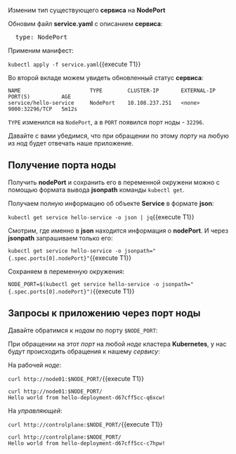 Изменим тип существующего **сервиса** на **NodePort** 

Обновим  файл **service.yaml** с описанием **сервиса**:

<pre class="file" data-filename="./service.yaml" data-target="insert" data-marker="  type: ClusterIP">
  type: NodePort</pre>

Применим манифест: 

`kubectl apply -f service.yaml`{{execute T1}}

Во второй вкладе можем увидеть обновленный статус **сервиса**:

```
NAME                      TYPE        CLUSTER-IP       EXTERNAL-IP   PORT(S)          AGE
service/hello-service     NodePort    10.108.237.251   <none>        9000:32296/TCP   5m12s
```

`TYPE` изменился на `NodePort`, а в `PORT` появился порт ноды - `32296`.

Давайте с вами убедимся, что при обращении по этому *порту* на любую из *нод* будет отвечать наше приложение. 

## Получение порта ноды

Получить **nodePort** и сохранить его в переменной окружени можно с помощью формата вывода **jsonpath** команды `kubectl get`.   

Получаем полную информацию об объекте **Service** в формате **json**:

`kubectl get service hello-service -o json | jq`{{execute T1}}

Смотрим, где именно в **json** находится информация о **nodePort**. И через **jsonpath** запрашиваем только его:

`kubectl get service hello-service -o jsonpath="{.spec.ports[0].nodePort}"`{{execute T1}}

Сохраняем в переменную окружения:

`NODE_PORT=$(kubectl get service hello-service -o jsonpath="{.spec.ports[0].nodePort}")`{{execute T1}}

## Запросы к приложению через порт ноды

Давайте обратимся к *нодам* по порту `$NODE_PORT`:

При обращении на этот *порт* на любой *ноде* кластера **Kubernetes**, у нас будут происходить обращения к нашему *сервису*:

На рабочей *ноде*:

`curl http://node01:$NODE_PORT/`{{execute T1}}

```
curl http://node01:$NODE_PORT/
Hello world from hello-deployment-d67cff5cc-q6xcw!
```

На *управляющей*:

`curl http://controlplane:$NODE_PORT/`{{execute T1}}

```
curl http://controlplane:$NODE_PORT/
Hello world from hello-deployment-d67cff5cc-c7hpw!
```
